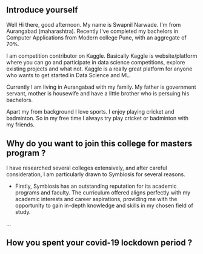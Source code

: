 ## Introduce yourself 
Well Hi there, good afternoon.
My name is Swapnil Narwade. I'm from Aurangabad (maharashtra).
Recently I've completed my bachelors in Computer Applications from Modern college Pune, with an aggregate of 70%.<br>

I am competition contributor on Kaggle. Basically Kaggle is website/platform where you can go and participate in data science competitions, explore existing projects and what not. Kaggle is a really great platform for anyone who wants to get started in Data Science and ML. 

Currently I am living in Aurangabad with my family. My father is government servant, mother is housewife and have
a little brother who is persuing his bachelors.

Apart my from background I love sports. I enjoy playing cricket and badminton.
So in my free time I always try play cricket or badminton with my friends.

## Why do you want to join this college for masters program ?
I have researched several colleges extensively, and after careful consideration, I am particularly drawn to Symbiosis for several reasons. 
- Firstly, Symbiosis has an outstanding reputation for its academic programs and faculty. The curriculum offered aligns perfectly with my academic interests and career aspirations, providing me with the opportunity to gain in-depth knowledge and skills in my chosen field of study.

...


## How you spent your covid-19 lockdown period ?
